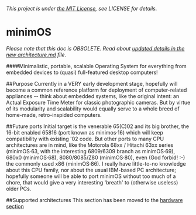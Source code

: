 *This project is under [the MIT License](https://opensource.org/licenses/MIT), see LICENSE for details.*


# minimOS

*Please note that this doc is OBSOLETE. Read about [updated details in the new 
architecture.md](architecture.md) file.*

####Minimalistic, portable, scalable Operating System for everything from embedded devices to (quasi) full-featured desktop computers!

##Purpose
Currently in a VERY early development stage, hopefully will become a common reference platform for deployment of computer-related appliances -- think about embedded systems, like the original intent: an Actual Exposure Time Meter for classic photographic cameras. But by virtue of its modularity and scalability would equally serve to a whole breed of home-made, retro-inspided computers.

##Future ports
Initial target is the venerable 65(C)02 and its big brother, the 16-bit enabled 65816 (port known as minimos·16) which will keep compatibility with existing '02 code. But other ports to many CPU architectures are in mind, like the Motorola 68xx / Hitachi 63xx series (minimOS·63, with the interesting 6809/6309 branch as minimOS·69), 680x0 (minimOS·68), 8080/8085/Z80 (minimOS·80), even (God forbid! :-) the commonly used x86 (minimOS·86). I really have little-to-no knowledge about this CPU family, nor about the usual IBM-based PC architecture; hopefully someone will be able to port minimOS without too much of a chore, that would give a very interesting 'breath' to (otherwise useless) older PCs.

##Supported architectures
This section has been moved to the [hardware section](hard/README.md)
